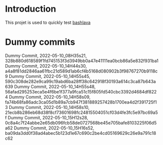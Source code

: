 # Introduction

This projet is used to quickly test [bashlava](https://github.com/firepress-org/bashlava)

# Dummy commits

Dummy Commit, 2022-05-10_08H35s21, 328b880d618589f1fd745153f3d3949bb0a47e41111ea0bcb86a5e832f931ba1
Dummy Commit, 2022-05-10_14H44s30, a4a8f81dd2846aa61fbc21d589d1ab6cf4b5168d080902b3f98767270b9118c9
Dummy Commit, 2022-05-10_14H55s45, 590c308de282e9ca99c19abd6ba28ff38c642918f30193a614c3ca87b643a639
Dummy Commit, 2022-05-10_14H55s48, 56afad295253eca5e4f6be1f377a9fca51c15f805fd540cbc3392d4684df8224
Dummy Commit, 2022-05-10_14H58s09, fa74b68fa86adc3ca05d1b89a7cb947f381889257428b1700ea4d2f391725f13
Dummy Commit, 2022-05-10_14H58s10, 21ecb8b286eb68d38f8cf73601698fc24815504051cf03d4fe3fc5e97bc69a5f
Dummy Commit, 2022-05-10_15H12s28, 0c8a4c7f24abbe2e65db096fcb58de0727568be45e705bafe8103225f06d5a62
Dummy Commit, 2022-05-10_15H16s52, ba09da3dd0f38ad4abec5b123d1e67c690c2be4cd05169629c26e9a791c18c62
